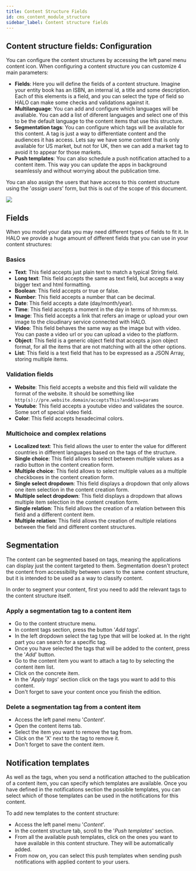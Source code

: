 ```yaml
---
title: Content Structure Fields
id: cms_content_module_structure
sidebar_label: Content structure fields
---
```


## Content structure fields: Configuration

You can configure the content structures by accessing the left panel menu <span class="fa fa-bars"></span> content icon. When configuring a content structure you can
customize 4 main parameters:

- **Fields**: Here you will define the fields of a content structure. Imagine your entity book has an ISBN, an internal id,
a title and some description. Each of this elements is a field, and you can select the type of field so HALO can make some
checks and validations against it.
- **Multilanguage**: You can add and configure which languages will be avaliable. You can add a list of diferent languages and select one of this to be the default language to the content items that use this structure.
- **Segmentation tags**: You can configure which tags will be available for this content. A tag is just a way to differentiate
content and the audiences it has access. Lets say we have some content that is only available for US market, but not for UK,
then we can add a market tag to avoid it to appear for those markets.
- **Push templates**: You can also schedule a push notification attached to a content item. This way you can update the apps
in background seamlessly and without worrying about the publication time.

You can also assign the users that have access to this content structure using the '*assign users*' form, but this is out of the scope of this document.

![](/img/tutorial_create_module_structure.gif)


## Fields

When you model your data you may need different types of fields to fit it. In HALO we provide a huge amount of different fields 
that you can use in your content structures:

### Basics
- **Text**: This field accepts just plain text to match a typical String field.
- **Long text**: This field accepts the same as text field, but accepts a way bigger text and html formatting.
- **Boolean**: This field accepts or true or false.
- **Number**: This field accepts a number that can be decimal.
- **Date**: This field accepts a date (day/month/year).
- **Time**: This field accepts a moment in the day in terms of hh:mm:ss.
- **Image**: This field accepts a link that refers an image or upload your own image to the cloudinary service connected with HALO.
- **Video**: This field behaves the same way as the image but with video. You can paste a video url or you can upload a video to the platform.
- **Object**: This field is a generic object field that accepts a json object format, for all the items that are not matching with all the other options.
- **List**: This field is a text field that has to be expressed as a JSON Array, storing multiple items.

### Validation fields
- **Website**: This field accepts a website and this field will validate the format of the website. It should be something like `http(s)://pre.website.domain/acceptsThis?andAlso=params`
- **Youtube**: This field accepts a youtube video and validates the source. Some sort of special video field.
- **Color**: This field accepts hexadecimal colors.

### Multichoice and complex relations
- **Localized text**: This field allows the user to enter the value for different countries in different languages based on the tags of the structure.
- **Single choice**: This field allows to select between multiple values as a radio button in the content creation form.
- **Multiple choice**: This field allows to select multiple values as a multiple checkboxes in the content creation form.
- **Single select dropdown**: This field displays a dropdown that only allows one item selection in the content creation form.
- **Multiple select dropdown**: This field displays a dropdown that allows multiple item selection in the content creation form.
- **Single relation**: This field allows the creation of a relation between this field and a different content item.
- **Multiple relation**: This field allows the creation of multiple relations between the field and different content structures.

## Segmentation

The content can be segmented based on tags, meaning the applications can display just the content targeted to them. Segmentation doesn't protect the content from accessibility between users to the same content structure,
but it is intended to be used as a way to classify content.

In order to segment your content, first you need to add the relevant tags to the content structure itself.

### Apply a segmentation tag to a content item

- Go to the content structure menu.
- In content tags section, press the button '*Add tags*'.
- In the left dropdown select the tag type that will be looked at. In the right part you can search for a specific tag.
- Once you have selected the tags that will be added to the content, press the '*Add*' button.
- Go to the content item you want to attach a tag to by selecting the content item list.
- Click on the concrete item.
- In the '*Apply tags*' section click on the tags you want to add to this content.
- Don't forget to save your content once you finish the edition.

### Delete a segmentation tag from a content item

- Access the left panel menu '*Content*'.
- Open the content items tab.
- Select the item you want to remove the tag from.
- Click on the 'X' next to the tag to remove it.
- Don't forget to save the content item.

## Notification templates

As well as the tags, when you send a notification attached to the publication of a content item, you can specify which templates are available. Once you have defined in the notifications
section the possible templates, you can select which of those templates can be used in the notifications for this content.

To add new templates to the content structure:

- Access the left panel menu '*Content*'.
- In the content structure tab, scroll to the '*Push templates*' section.
- From all the available push templates, click on the ones you want to have available in this content structure. They will be automatically added.
- From now on, you can select this push templates when sending push notifications with applied content to your users.
